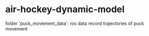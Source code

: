 # air-hockey-dynamic-model

folder 'puck_movement_data': ros data record trajectories of puck movement
